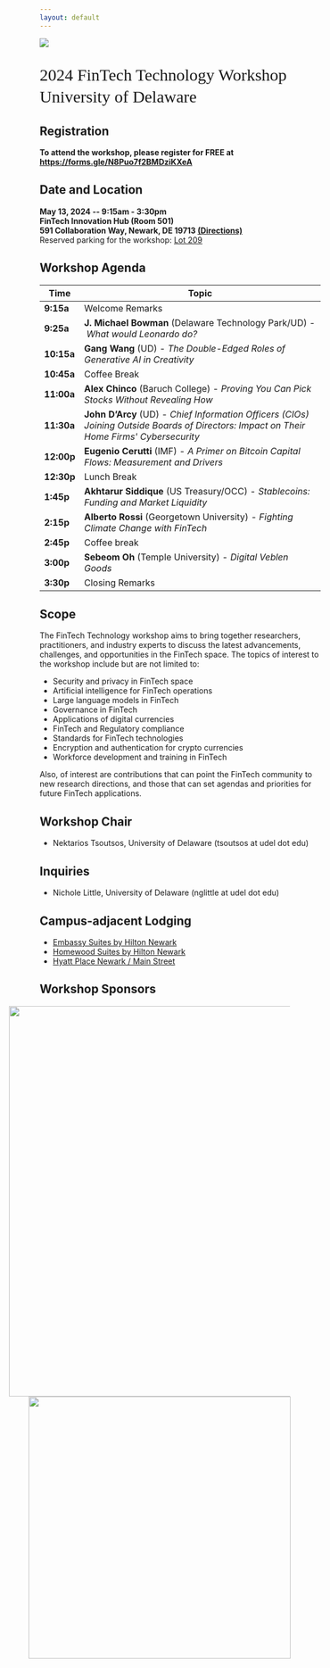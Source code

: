 ```yaml
---
layout: default
---
```


<!-- <br /> -->

![](https://lerner.udel.edu/wp-content/uploads/blog_Campus_Buildings-FinTech_Exterior_Dusk-030823-054-1.jpg)


<p style="font-family: Arvo, Monaco, serif;
  line-height:1.3;
	font-weight: normal;font-size: 30px;">2024 FinTech Technology Workshop <br /> University of Delaware</p>

## Registration
<p> <strong> To attend the workshop, please register for FREE at <a href="https://forms.gle/N8Puo7f2BMDziKXeA"> <strong> https://forms.gle/N8Puo7f2BMDziKXeA </strong> </a> </strong> </p>

## Date and Location
<p> <strong>  May 13, 2024 -- 9:15am - 3:30pm <br /> FinTech Innovation Hub (Room 501) <br /> 591 Collaboration Way, Newark, DE 19713  <a href="https://maps.app.goo.gl/AAxz1gJSzayq3TEr8"> (Directions) </a> </strong> <br />
Reserved parking for the workshop: <a href="https://maps.app.goo.gl/UPbzZL4ZzjnuJHZh7"> Lot 209 </a> </p>

## Workshop Agenda

| Time   | Topic |
| ---    | ----  |
| **9:15a**  |  Welcome Remarks  |
| **9:25a**  |  **J. Michael Bowman** (Delaware Technology Park/UD) - *What would Leonardo do?* |
| **10:15a** |  **Gang Wang** (UD) - *The Double-Edged Roles of Generative AI in Creativity* |
| **10:45a** |  Coffee Break |
| **11:00a** |  **Alex Chinco** (Baruch College) - *Proving You Can Pick Stocks Without Revealing How* |
| **11:30a** | **John D’Arcy** (UD) - *Chief Information Officers (CIOs) Joining Outside Boards of Directors: Impact on Their Home Firms' Cybersecurity* |
| **12:00p** |  **Eugenio Cerutti** (IMF) - *A Primer on Bitcoin Capital Flows: Measurement and Drivers* |
| **12:30p** |  Lunch Break |
| **1:45p** |   **Akhtarur Siddique** (US Treasury/OCC) - *Stablecoins: Funding and Market Liquidity* |
| **2:15p**  |   **Alberto Rossi** (Georgetown University) - *Fighting Climate Change with FinTech* |
| **2:45p**  |   Coffee break |
| **3:00p**  |   **Sebeom Oh** (Temple University) - *Digital Veblen Goods* |
| **3:30p**  |   Closing Remarks |

<!-- <p> <strong> The agenda for the 2024 workshop <strong> will be added here.  </strong> </strong> </p> -->

## Scope

The FinTech Technology workshop aims to bring together researchers, practitioners, and industry experts to discuss the latest advancements, challenges, and opportunities in the FinTech space. The topics of interest to the workshop include but are not limited to:

* Security and privacy in FinTech space
* Artificial intelligence for FinTech operations
* Large language models in FinTech
* Governance in FinTech
* Applications of digital currencies
* FinTech and Regulatory compliance
* Standards for FinTech technologies
* Encryption and authentication for crypto currencies
* Workforce development and training in FinTech

Also, of interest are contributions that can point the FinTech community to new research directions, and those that can set agendas and priorities for future FinTech applications.

## Workshop Chair
* Nektarios Tsoutsos, University of Delaware (tsoutsos at udel dot edu)

## Inquiries
* Nichole Little, University of Delaware (nglittle at udel dot edu)

## Campus-adjacent Lodging
* [Embassy Suites by Hilton Newark](https://www.hilton.com/en/hotels/newdees-embassy-suites-newark-wilmington-south/)
* [Homewood Suites by Hilton Newark](https://www.hilton.com/en/hotels/newhwhw-homewood-suites-newark-wilmington-south-area/)
* [Hyatt Place Newark / Main Street](https://www.hyatt.com/en-US/hotel/delaware/hyatt-place-newark-main-street/ilgzn)

## Workshop Sponsors

<img src="https://ccap.udel.edu/files/2020/02/2021-CCAP-UDMonogram-lockups_blue-horizontal.png" width="700" style="margin-left: -55px;"/>

<img src="https://my.lerner.udel.edu/wp-content/uploads/UD-Monogram_Lerner_blue-hor_RGB-01.png" width="470" style="margin-left: -20px;" />
